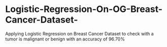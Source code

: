 # Logistic-Regression-On-OG-Breast-Cancer-Dataset-
Applying Logistic Regression on Breast Cancer Dataset to check with a tumor is malignant or benign with an accuracy of 96.70%
